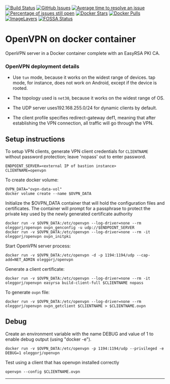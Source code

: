 [![Build Status](https://travis-ci.org/OlegGorj/openvpn-on-docker.svg?branch=master)](https://travis-ci.org/OlegGorj/openvpn-on-docker)
[![GitHub Issues](https://img.shields.io/github/issues/OlegGorJ/openvpn-on-docker.svg)](https://github.com/OlegGorJ/openvpn-on-docker/issues)
[![Average time to resolve an issue](http://isitmaintained.com/badge/resolution/OlegGorJ/openvpn-on-docker.svg)](http://isitmaintained.com/project/OlegGorJ/openvpn-on-docker "Average time to resolve an issue")
[![Percentage of issues still open](http://isitmaintained.com/badge/open/OlegGorJ/openvpn-on-docker.svg)](http://isitmaintained.com/project/OlegGorJ/openvpn-on-docker "Percentage of issues still open")
[![Docker Stars](https://img.shields.io/docker/stars/OlegGorJ/openvpn.svg)](https://hub.docker.com/r/OlegGorJ/openvpn/)
[![Docker Pulls](https://img.shields.io/docker/pulls/OlegGorJ/openvpn.svg)](https://hub.docker.com/r/OlegGorJ/openvpn/)
[![ImageLayers](https://images.microbadger.com/badges/image/OlegGorJ/openvpn-on-docker.svg)](https://microbadger.com/#/images/OlegGorJ/openvpn-on-docker)
[![FOSSA Status](https://app.fossa.io/api/projects/git%2Bgithub.com%2FOlegGorj%2Fopenvpn-on-docker.svg?type=shield)](https://app.fossa.io/projects/git%2Bgithub.com%2FOlegGorj%2Fopenvpn-on-docker?ref=badge_shield)

# OpenVPN on docker container

OpenVPN server in a Docker container complete with an EasyRSA PKI CA.

### OpenVPN deployment details

- Use `tun` mode, because it works on the widest range of devices. tap mode, for instance, does not work on Android, except if the device is rooted.

- The topology used is `net30`, because it works on the widest range of OS.

- The UDP server uses192.168.255.0/24 for dynamic clients by default.

- The client profile specifies redirect-gateway def1, meaning that after establishing the VPN connection, all traffic will go through the VPN.



## Setup instructions

To setup VPN clients, generate VPN client credentials for `CLIENTNAME` without password protection; leave 'nopass' out to enter password.

```
ENDPOINT_SERVER=<external IP of bastion instance>
CLIENTNAME=openvpn
```

To create docker volume:

```
OVPN_DATA="ovpn-data-vol"
docker volume create --name $OVPN_DATA
```

Initialize the $OVPN_DATA container that will hold the configuration files and certificates. The container will prompt for a passphrase to protect the private key used by the newly generated certificate authority

```
docker run -v $OVPN_DATA:/etc/openvpn --log-driver=none --rm oleggorj/openvpn ovpn_genconfig -u udp://$ENDPOINT_SERVER
docker run -v $OVPN_DATA:/etc/openvpn --log-driver=none --rm -it oleggorj/openvpn ovpn_initpki
```

Start OpenVPN server process:

```
docker run -v $OVPN_DATA:/etc/openvpn -d -p 1194:1194/udp --cap-add=NET_ADMIN oleggorj/openvpn
```

Generate a client certificate:

```
docker run -v $OVPN_DATA:/etc/openvpn --log-driver=none --rm -it oleggorj/openvpn easyrsa build-client-full $CLIENTNAME nopass
```

To generate `ovpn` file:

```
docker run -v $OVPN_DATA:/etc/openvpn --log-driver=none --rm oleggorj/openvpn ovpn_getclient $CLIENTNAME > $CLIENTNAME.ovpn
```


## Debug

Create an environment variable with the name DEBUG and value of 1 to enable debug output (using "docker -e").

```
docker run -v $OVPN_DATA:/etc/openvpn -p 1194:1194/udp --privileged -e DEBUG=1 oleggorj/openvpn
```

Test using a client that has openvpn installed correctly

```
openvpn --config $CLIENTNAME.ovpn
```



---

